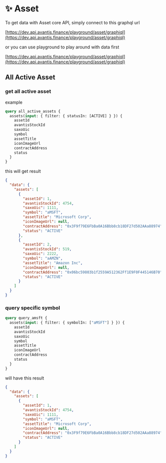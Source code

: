 # ✨ Asset

To get data with Asset core API, simply connect to this graphql url

[https://dev.api.avantis.finance/playground/asset/graphiql](https://dev.api.avantis.finance/playground/asset/graphiql)

or you can use playground to play around with data first

[https://dev.api.avantis.finance/playground/asset/graphiql](https://dev.api.avantis.finance/playground/asset/graphiql)

## All Active Asset

### get all active asset

example

```graphql
query all_active_assets {
  assets(input: { filter: { statusIn: [ACTIVE] } }) {
    assetId
    avantisStockId
    saxoUic
    symbol
    assetTitle
    iconImageUrl
    contractAddress
    status
  }
}
```

this will get result

```json
{
  "data": {
    "assets": [
      {
        "assetId": 1,
        "avantisStockId": 4754,
        "saxoUic": 1111,
        "symbol": "aMSFT",
        "assetTitle": "Microsoft Corp",
        "iconImageUrl": null,
        "contractAddress": "0x3F9f79E6FbBa0A16Bbb8cb18DF27d502AAa88974",
        "status": "ACTIVE"
      },
      {
        "assetId": 2,
        "avantisStockId": 519,
        "saxoUic": 2222,
        "symbol": "aAMZN",
        "assetTitle": "Amazon Inc",
        "iconImageUrl": null,
        "contractAddress": "0x06bc59803b1f2559A512362Ff1E9F0F445146B70",
        "status": "ACTIVE"
      }
    ]
  }
}
```

### query specific symbol

```graphql
query query_amsft {
  assets(input: { filter: { symbolIn: ["aMSFT"] } }) {
    assetId
    avantisStockId
    saxoUic
    symbol
    assetTitle
    iconImageUrl
    contractAddress
    status
  }
}
```

will have this result

```json
{
  "data": {
    "assets": [
      {
        "assetId": 1,
        "avantisStockId": 4754,
        "saxoUic": 1111,
        "symbol": "aMSFT",
        "assetTitle": "Microsoft Corp",
        "iconImageUrl": null,
        "contractAddress": "0x3F9f79E6FbBa0A16Bbb8cb18DF27d502AAa88974",
        "status": "ACTIVE"
      }
    ]
  }
}
```
